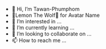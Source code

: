 - 👋 Hi, I’m Tawan-Phumphom
- 🍋Lemon The Wolf🐺 for Avatar Name
- 👀 I’m interested in ...
- 🌱 I’m currently learning ...
- 💞️ I’m looking to collaborate on ...
- 📫 How to reach me ...

<!---
Tawan-Phumphom/Tawan-Phumphom is a ✨ special ✨ repository because its `README.md` (this file) appears on your GitHub profile.
You can click the Preview link to take a look at your changes.
--->
